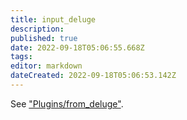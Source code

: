 ```yaml
---
title: input_deluge
description: 
published: true
date: 2022-09-18T05:06:55.668Z
tags: 
editor: markdown
dateCreated: 2022-09-18T05:06:53.142Z
---
```


See ["Plugins/from_deluge"](/Plugins/from_deluge).